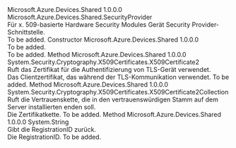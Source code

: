 <Type Name="SecurityProviderX509" FullName="Microsoft.Azure.Devices.Shared.SecurityProviderX509">
  <TypeSignature Language="C#" Value="public abstract class SecurityProviderX509 : Microsoft.Azure.Devices.Shared.SecurityProvider" />
  <TypeSignature Language="ILAsm" Value=".class public auto ansi abstract beforefieldinit SecurityProviderX509 extends Microsoft.Azure.Devices.Shared.SecurityProvider" />
  <TypeSignature Language="DocId" Value="T:Microsoft.Azure.Devices.Shared.SecurityProviderX509" />
  <TypeSignature Language="VB.NET" Value="Public MustInherit Class SecurityProviderX509&#xA;Inherits SecurityProvider" />
  <TypeSignature Language="F#" Value="type SecurityProviderX509 = class&#xA;    inherit SecurityProvider" />
  <AssemblyInfo>
    <AssemblyName>Microsoft.Azure.Devices.Shared</AssemblyName>
    <AssemblyVersion>1.0.0.0</AssemblyVersion>
  </AssemblyInfo>
  <Base>
    <BaseTypeName>Microsoft.Azure.Devices.Shared.SecurityProvider</BaseTypeName>
  </Base>
  <Interfaces />
  <Docs>
    <summary>
            Für x. 509-basierte Hardware Security Modules Gerät Security Provider-Schnittstelle.
            </summary>
    <remarks>To be added.</remarks>
  </Docs>
  <Members>
    <Member MemberName=".ctor">
      <MemberSignature Language="C#" Value="protected SecurityProviderX509 ();" />
      <MemberSignature Language="ILAsm" Value=".method familyhidebysig specialname rtspecialname instance void .ctor() cil managed" />
      <MemberSignature Language="DocId" Value="M:Microsoft.Azure.Devices.Shared.SecurityProviderX509.#ctor" />
      <MemberSignature Language="VB.NET" Value="Protected Sub New ()" />
      <MemberType>Constructor</MemberType>
      <AssemblyInfo>
        <AssemblyName>Microsoft.Azure.Devices.Shared</AssemblyName>
        <AssemblyVersion>1.0.0.0</AssemblyVersion>
      </AssemblyInfo>
      <Parameters />
      <Docs>
        <summary>To be added.</summary>
        <remarks>To be added.</remarks>
      </Docs>
    </Member>
    <Member MemberName="GetAuthenticationCertificate">
      <MemberSignature Language="C#" Value="public abstract System.Security.Cryptography.X509Certificates.X509Certificate2 GetAuthenticationCertificate ();" />
      <MemberSignature Language="ILAsm" Value=".method public hidebysig newslot virtual instance class System.Security.Cryptography.X509Certificates.X509Certificate2 GetAuthenticationCertificate() cil managed" />
      <MemberSignature Language="DocId" Value="M:Microsoft.Azure.Devices.Shared.SecurityProviderX509.GetAuthenticationCertificate" />
      <MemberSignature Language="VB.NET" Value="Public MustOverride Function GetAuthenticationCertificate () As X509Certificate2" />
      <MemberSignature Language="F#" Value="abstract member GetAuthenticationCertificate : unit -&gt; System.Security.Cryptography.X509Certificates.X509Certificate2" Usage="securityProviderX509.GetAuthenticationCertificate " />
      <MemberType>Method</MemberType>
      <AssemblyInfo>
        <AssemblyName>Microsoft.Azure.Devices.Shared</AssemblyName>
        <AssemblyVersion>1.0.0.0</AssemblyVersion>
      </AssemblyInfo>
      <ReturnValue>
        <ReturnType>System.Security.Cryptography.X509Certificates.X509Certificate2</ReturnType>
      </ReturnValue>
      <Parameters />
      <Docs>
        <summary>
            Ruft das Zertifikat für die Authentifizierung von TLS-Gerät verwendet.
            </summary>
        <returns>Das Clientzertifikat, das während der TLS-Kommunikation verwendet.</returns>
        <remarks>To be added.</remarks>
      </Docs>
    </Member>
    <Member MemberName="GetAuthenticationCertificateChain">
      <MemberSignature Language="C#" Value="public abstract System.Security.Cryptography.X509Certificates.X509Certificate2Collection GetAuthenticationCertificateChain ();" />
      <MemberSignature Language="ILAsm" Value=".method public hidebysig newslot virtual instance class System.Security.Cryptography.X509Certificates.X509Certificate2Collection GetAuthenticationCertificateChain() cil managed" />
      <MemberSignature Language="DocId" Value="M:Microsoft.Azure.Devices.Shared.SecurityProviderX509.GetAuthenticationCertificateChain" />
      <MemberSignature Language="VB.NET" Value="Public MustOverride Function GetAuthenticationCertificateChain () As X509Certificate2Collection" />
      <MemberSignature Language="F#" Value="abstract member GetAuthenticationCertificateChain : unit -&gt; System.Security.Cryptography.X509Certificates.X509Certificate2Collection" Usage="securityProviderX509.GetAuthenticationCertificateChain " />
      <MemberType>Method</MemberType>
      <AssemblyInfo>
        <AssemblyName>Microsoft.Azure.Devices.Shared</AssemblyName>
        <AssemblyVersion>1.0.0.0</AssemblyVersion>
      </AssemblyInfo>
      <ReturnValue>
        <ReturnType>System.Security.Cryptography.X509Certificates.X509Certificate2Collection</ReturnType>
      </ReturnValue>
      <Parameters />
      <Docs>
        <summary>
            Ruft die Vertrauenskette, die in den vertrauenswürdigen Stamm auf dem Server installierten enden soll.
            </summary>
        <returns>Die Zertifikatkette.</returns>
        <remarks>To be added.</remarks>
      </Docs>
    </Member>
    <Member MemberName="GetRegistrationID">
      <MemberSignature Language="C#" Value="public override string GetRegistrationID ();" />
      <MemberSignature Language="ILAsm" Value=".method public hidebysig virtual instance string GetRegistrationID() cil managed" />
      <MemberSignature Language="DocId" Value="M:Microsoft.Azure.Devices.Shared.SecurityProviderX509.GetRegistrationID" />
      <MemberSignature Language="VB.NET" Value="Public Overrides Function GetRegistrationID () As String" />
      <MemberSignature Language="F#" Value="override this.GetRegistrationID : unit -&gt; string" Usage="securityProviderX509.GetRegistrationID " />
      <MemberType>Method</MemberType>
      <AssemblyInfo>
        <AssemblyName>Microsoft.Azure.Devices.Shared</AssemblyName>
        <AssemblyVersion>1.0.0.0</AssemblyVersion>
      </AssemblyInfo>
      <ReturnValue>
        <ReturnType>System.String</ReturnType>
      </ReturnValue>
      <Parameters />
      <Docs>
        <summary>
            Gibt die RegistrationID zurück.
            </summary>
        <returns>Die RegistrationID.</returns>
        <remarks>To be added.</remarks>
      </Docs>
    </Member>
  </Members>
</Type>